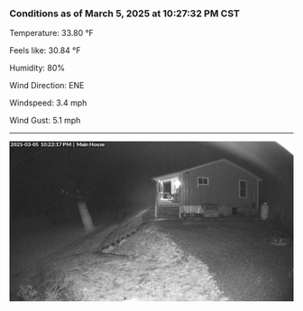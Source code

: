 ### Conditions as of March 5, 2025 at 10:27:32 PM CST 

Temperature: 33.80 &deg;F

Feels like: 30.84 &deg;F

Humidity: 80%

Wind Direction: ENE

Windspeed: 3.4 mph

Wind Gust: 5.1 mph

---

<img src="./images/latest.jpeg"/>

